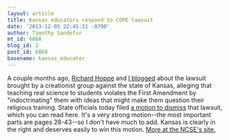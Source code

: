 ```yaml
---
layout: article
title: Kansas educators respond to COPE lawsuit
date: '2013-12-05 22:45:11 -0700'
author: Timothy Sandefur
mt_id: 6868
blog_id: 2
post_id: 6868
basename: kansas_educator
---
```

A couple months ago, [Richard Hoppe](http://pandasthumb.org/archives/2013/09/creationists-su.html) and [I blogged](http://pandasthumb.org/archives/2013/10/a-right-not-to.html) about the lawsuit brought by a creationist group against the state of Kansas, alleging that teaching real science to students violates the First Amendment by "indoctrinating" them with ideas that might make them question their religious training. State officials today filed [a motion to dismiss](http://ncse.com/files/2013-12-05_Ds_Motion_to_Dismiss.pdf) that lawsuit, which you can read here. It's a very strong motion--the most important parts are pages 28-43--so I don't have much to add. Kansas is clearly in the right and deserves easily to win this motion. [More at the NCSE's site.](http://ncse.com/news/2013/12/kansas-answers-cope-0015221)
